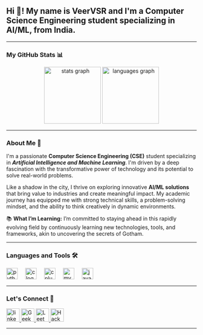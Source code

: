 <h2 align="left">Hi 👋! My name is VeerVSR and I'm a Computer Science Engineering student specializing in AI/ML, from India.</h2>

---

### My GitHub Stats 📊

<div align="center">
  <img src="https://github-readme-stats.vercel.app/api?username=VeerVSR&hide_title=false&hide_rank=false&show_icons=true&include_all_commits=true&count_private=true&disable_animations=false&theme=dracula&locale=en&hide_border=false" height="150" alt="stats graph"  />
  <img src="https://github-readme-stats.vercel.app/api/top-langs?username=VeerVSR&locale=en&hide_title=false&layout=compact&card_width=320&langs_count=5&theme=dracula&hide_border=false" height="150" alt="languages graph"  />
</div>

---

### About Me 🌃

I'm a passionate **Computer Science Engineering (CSE)** student specializing in ***Artificial Intelligence and Machine Learning***. I'm driven by a deep fascination with the transformative power of technology and its potential to solve real-world problems.

Like a shadow in the city, I thrive on exploring innovative **AI/ML solutions** that bring value to industries and create meaningful impact. My academic journey has equipped me with strong technical skills, a problem-solving mindset, and the ability to think creatively in dynamic environments.

📚 **What I’m Learning:**
I’m committed to staying ahead in this rapidly evolving field by continuously learning new technologies, tools, and frameworks, akin to uncovering the secrets of Gotham.

---

### Languages and Tools 🛠️

<div align="left">
  <img src="https://cdn.jsdelivr.net/gh/devicons/devicon/icons/python/python-original.svg" height="30" alt="python logo"  />
  <img width="12" />
  <img src="https://cdn.jsdelivr.net/gh/devicons/devicon/icons/c/c-original.svg" height="30" alt="c logo" />
  <img width="12" />
  <img src="https://cdn.jsdelivr.net/gh/devicons/devicon/icons/cplusplus/cplusplus-original.svg" height="30" alt="cplusplus logo" />
  <img width="12" />
  <img src="https://cdn.jsdelivr.net/gh/devicons/devicon/icons/mysql/mysql-original-wordmark.svg" height="30" alt="mysql logo" />
  <img width="12" />
  <img src="https://cdn.jsdelivr.net/gh/devicons/devicon/icons/javascript/javascript-original.svg" height="30" alt="javascript logo"  />
  <img width="12" />
</div>

---

### Let's Connect 🤝

<div align="left">
  <a href="https://www.linkedin.com/in/veer-vsr-0a821931b/" target="_blank">
    <img src="https://img.shields.io/static/v1?message=LinkedIn&logo=linkedin&label=&color=0077B5&logoColor=white&labelColor=&style=for-the-badge" height="35" alt="linkedin logo"  />
  </a>
  <a href="https://www.geeksforgeeks.org/user/veervsr/" target="_blank">
    <img src="https://img.shields.io/static/v1?message=GeeksforGeeks&logo=geeksforgeeks&label=&color=2980B9&logoColor=white&labelColor=&style=for-the-badge" height="35" alt="GeeksforGeeks logo" />
  </a>
  <a href="https://leetcode.com/u/VeerVSR/" target="_blank">
    <img src="https://img.shields.io/static/v1?message=LeetCode&logo=leetcode&label=&color=FFA116&logoColor=black&labelColor=&style=for-the-badge" height="35" alt="LeetCode logo" />
  </a>
  <a href="https://www.hackerrank.com/profile/VeerVSR" target="_blank">
    <img src="https://img.shields.io/static/v1?message=HackerRank&logo=hackerrank&label=&color=2EC866&logoColor=white&labelColor=&style=for-the-badge" height="35" alt="HackerRank logo" />
  </a>
</div>

---

<br clear="both">

